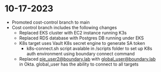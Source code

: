 # 10-17-2023
* Promoted cost-control branch to main
* Cost control branch includes the following changes
  * Replaced EKS cluster with EC2 instance running K3s
  * Replaced RDS database with Postgres DB running under EKS
  * K8s target uses Vault K8s secret engine to generate SA token
    * k8s-connect.sh script avalable in /scripts folder to set up K8s auth environment using boundary connect command
  * Replaced pie_user2@boundary.lab with global_user@boundary.lab in Okta.  global_user has the ability to connect to all targets
  